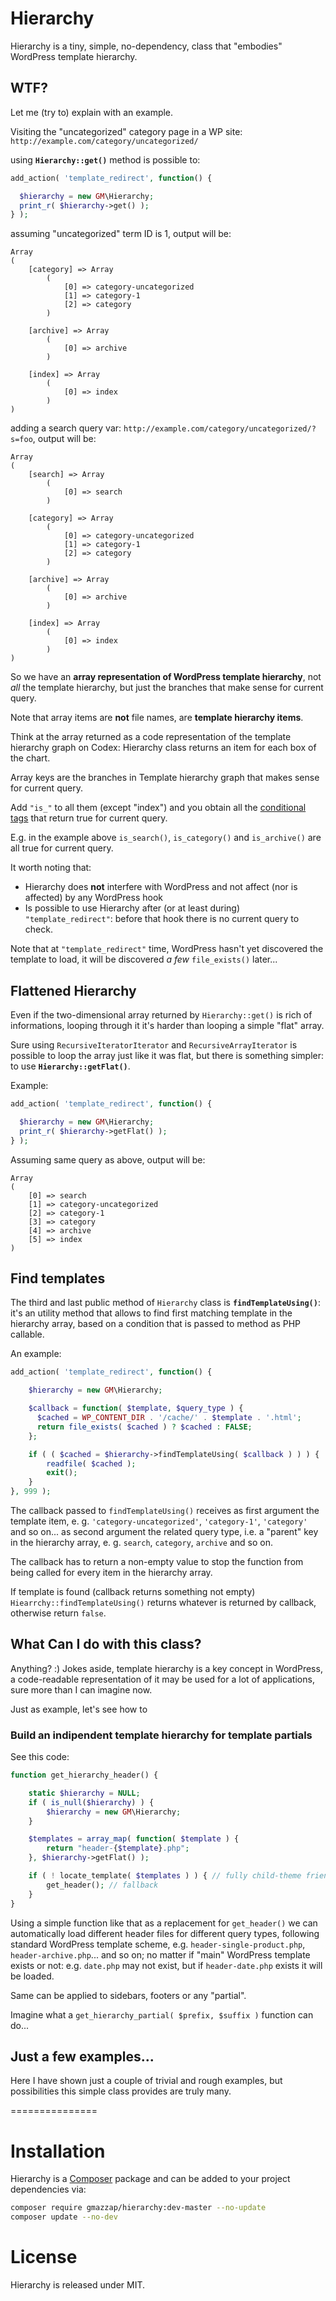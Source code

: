 Hierarchy
=========

Hierarchy is a tiny, simple, no-dependency, class that "embodies" WordPress template hierarchy.

## WTF?

Let me (try to) explain with an example.

Visiting the "uncategorized" category page in a WP site: `http://example.com/category/uncategorized/`

using **`Hierarchy::get()`** method is possible to:

``` php
add_action( 'template_redirect', function() {

  $hierarchy = new GM\Hierarchy;
  print_r( $hierarchy->get() );
} );
```

assuming "uncategorized" term ID is 1, output will be:

    Array
    (
        [category] => Array
            (
                [0] => category-uncategorized
                [1] => category-1
                [2] => category
            )

        [archive] => Array
            (
                [0] => archive
            )

        [index] => Array
            (
                [0] => index
            )
    )

adding a search query var: `http://example.com/category/uncategorized/?s=foo`, output will be:

    Array
    (
        [search] => Array
            (
                [0] => search
            )

        [category] => Array
            (
                [0] => category-uncategorized
                [1] => category-1
                [2] => category
            )

        [archive] => Array
            (
                [0] => archive
            )

        [index] => Array
            (
                [0] => index
            )
    )

So we have an **array representation of WordPress template hierarchy**, not *all* the template hierarchy,
but just the branches that make sense for current query.

Note that array items are **not** file names, are **template hierarchy items**.

Think at the array returned as a code representation of the template hierarchy graph on Codex:
Hierarchy class returns an item for each box of the chart.

Array keys are the branches in Template hierarchy graph that makes sense for current query.

Add `"is_"` to all them (except "index") and you obtain all the [conditional tags](http://codex.wordpress.org/Conditional_Tags)
that return true for current query.

E.g. in the example above `is_search()`, `is_category()` and `is_archive()` are all true for current query.

It worth noting that:

- Hierarchy does **not** interfere with WordPress and not affect (nor is affected) by any WordPress hook
- Is possible to use Hierarchy after (or at least during) `"template_redirect"`: before that hook there
is no current query to check.

Note that at `"template_redirect"` time, WordPress hasn't yet discovered
the template to load, it will be discovered *a few* `file_exists()` later...


## Flattened Hierarchy

Even if the two-dimensional array returned by `Hierarchy::get()` is rich of informations, looping
through it it's harder than looping a simple "flat" array.

Sure using `RecursiveIteratorIterator` and `RecursiveArrayIterator` is possible to loop the array
just like it was flat, but there is something simpler: to use **`Hierarchy::getFlat()`**.

Example:

``` php
add_action( 'template_redirect', function() {

  $hierarchy = new GM\Hierarchy;
  print_r( $hierarchy->getFlat() );
} );
```

Assuming same query as above, output will be:

    Array
    (
        [0] => search
        [1] => category-uncategorized
        [2] => category-1
        [3] => category
        [4] => archive
        [5] => index
    )

## Find templates

The third and last public method of `Hierarchy` class is **`findTemplateUsing()`**: it's an utility method
that allows to find first matching template in the hierarchy array, based on a condition that is passed
to method as PHP callable.

An example:

``` php
add_action( 'template_redirect', function() {

    $hierarchy = new GM\Hierarchy;

    $callback = function( $template, $query_type ) {
      $cached = WP_CONTENT_DIR . '/cache/' . $template . '.html';
      return file_exists( $cached ) ? $cached : FALSE;
    };

    if ( ( $cached = $hierarchy->findTemplateUsing( $callback ) ) ) {
        readfile( $cached );
        exit();
    }
}, 999 );
```

The callback passed to `findTemplateUsing()` receives as first argument the template item,
e. g. `'category-uncategorized'`, `'category-1'`, `'category'` and so on...
as second argument the related query type, i.e. a "parent" key in the hierarchy array,
e. g. `search`, `category`, `archive` and so on.

The callback has to return a non-empty value to stop the function from being called for every item
in the hierarchy array.

If template is found (callback returns something not empty) `Hiearrchy::findTemplateUsing()` returns
whatever is returned by callback, otherwise return `false`.



## What Can I do with this class?

Anything? :) Jokes aside, template hierarchy is a key concept in WordPress, a code-readable
representation of it may be used for a lot of applications, sure more than I can imagine now.

Just as example, let's see how to


### Build an indipendent template hierarchy for template partials

See this code:

``` php
function get_hierarchy_header() {

    static $hierarchy = NULL;
    if ( is_null($hierarchy) ) {
        $hierarchy = new GM\Hierarchy;
    }

    $templates = array_map( function( $template ) {
        return "header-{$template}.php";
    }, $hierarchy->getFlat() );

    if ( ! locate_template( $templates ) ) { // fully child-theme friendly!
        get_header(); // fallback
    }
}
```

Using a simple function like that as a replacement for `get_header()` we can automatically load
different header files for different query types, following standard WordPress template scheme,
e.g. `header-single-product.php`, `header-archive.php`... and so on; no matter if "main" WordPress
template exists or not: e.g. `date.php` may not exist, but if `header-date.php` exists it will be
loaded.

Same can be applied to sidebars, footers or any "partial".

Imagine what a `get_hierarchy_partial( $prefix, $suffix )` function can do...


## Just a few examples...

Here I have shown just a couple of trivial and rough examples, but possibilities this simple class
provides are truly many.

===============

# Installation

Hierarchy is a [Composer](https://getcomposer.org/) package and can be added to your project
dependencies via:

``` bash
composer require gmazzap/hierarchy:dev-master --no-update
composer update --no-dev
```

# License

Hierarchy is released under MIT.
